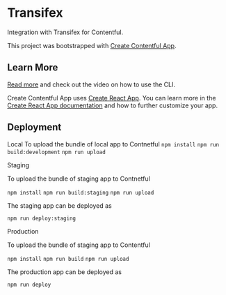 # Transifex

Integration with Transifex for Contentful.

This project was bootstrapped with [Create Contentful App](https://github.com/contentful/create-contentful-app).

## Learn More

[Read more](https://www.contentful.com/developers/docs/extensibility/app-framework/create-contentful-app/) and check out the video on how to use the CLI.

Create Contentful App uses [Create React App](https://create-react-app.dev/). You can learn more in the [Create React App documentation](https://facebook.github.io/create-react-app/docs/getting-started) and how to further customize your app.

## Deployment

Local
To upload the bundle of local app to Contnetful
`npm install`
`npm run build:development`
`npm run upload`

Staging

To upload the bundle of staging app to Contnetful

`npm install`
`npm run build:staging`
`npm run upload`

The staging app can be deployed as

`npm run deploy:staging`


Production

To upload the bundle of staging app to Contentful

`npm install`
`npm run build`
`npm run upload`

The production app can be deployed as

`npm run deploy`

